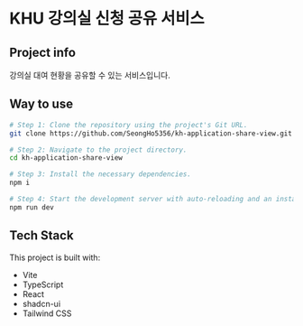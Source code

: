 # KHU 강의실 신청 공유 서비스

## Project info

강의실 대여 현황을 공유할 수 있는 서비스입니다.


## Way to use

```sh
# Step 1: Clone the repository using the project's Git URL.
git clone https://github.com/SeongHo5356/kh-application-share-view.git

# Step 2: Navigate to the project directory.
cd kh-application-share-view

# Step 3: Install the necessary dependencies.
npm i

# Step 4: Start the development server with auto-reloading and an instant preview.
npm run dev
```
## Tech Stack

This project is built with:

- Vite
- TypeScript
- React
- shadcn-ui
- Tailwind CSS

